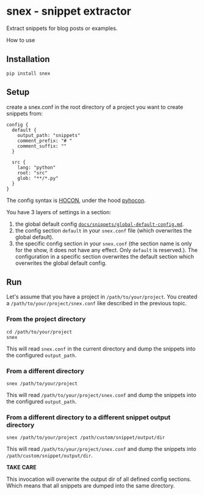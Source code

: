 # snex - snippet extractor

Extract snippets for blog posts or examples.

How to use

## Installation

```
pip install snex
```

## Setup

create a snex.conf in the root directory of a project you want to create snippets from:

```
config {
  default {
    output_path: "snippets"
    comment_prefix: "# "
    comment_suffix: ""
  }

  src {
    lang: "python"
    root: "src"
    glob: "**/*.py"
  }
}
```

The config syntax is
[HOCON](https://github.com/typesafehub/config/blob/master/HOCON.md), under the hood
[pyhocon](https://github.com/chimpler/pyhocon).

You have 3 layers of settings in a section:

1. the global default config
   [`docs/snippets/global-default-config.md`](docs/snippets/global-default-config.md).
2. the config section `default` in your `snex.conf` file (which overwrites the global
   default).
3. the specific config section in your `snex.conf` (the section name is only for the
   show, it does not have any effect. Only `default` is reserved.). The configuration in
   a specific section overwrites the default section which overwrites the global default
   config.

## Run

Let's assume that you have a project in `/path/to/your/project`. You created a
`/path/to/your/project/snex.conf` like described in the previous topic.

### From the project directory

```
cd /path/to/your/project
snex
```

This will read `snex.conf` in the current directory and dump the snippets into the
configured `output_path`.

### From a different directory

```
snex /path/to/your/project
```

This will read `/path/to/your/project/snex.conf` and dump the snippets into the
configured `output_path`.

### From a different directory to a different snippet output directory

```
snex /path/to/your/project /path/custom/snippet/output/dir
```

This will read `/path/to/your/project/snex.conf` and dump the snippets into
`/path/custom/snippet/output/dir`.

**TAKE CARE**

This invocation will overwrite the output dir of all defined config sections. Which
means that all snippets are dumped into the same directory.
